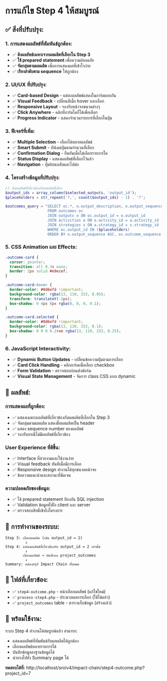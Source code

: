 # การแก้ไข Step 4 ให้สมบูรณ์

## ✅ **สิ่งที่ปรับปรุง:**

### **1. การแสดงผลลัพธ์ที่สัมพันธ์ถูกต้อง:**

- ✅ **ดึงผลลัพธ์เฉพาะจากผลผลิตที่เลือกใน Step 3**
- ✅ **ใช้ prepared statement** เพื่อความปลอดภัย
- ✅ **จัดกลุ่มตามผลผลิต** เพื่อการแสดงผลที่เข้าใจง่าย
- ✅ **เรียงลำดับตาม sequence** ให้ถูกต้อง

### **2. UI/UX ที่ปรับปรุง:**

- ✅ **Card-based Design** - แต่ละผลลัพธ์แสดงในการ์ดแยกกัน
- ✅ **Visual Feedback** - เปลี่ยนสีเมื่อ hover และเลือก
- ✅ **Responsive Layout** - รองรับหน้าจอขนาดต่างๆ
- ✅ **Click Anywhere** - คลิกที่การ์ดใดก็ได้เพื่อเลือก
- ✅ **Progress Indicator** - แสดงจำนวนรายการที่เลือกในปุ่ม

### **3. ฟีเจอร์ที่เพิ่ม:**

- ✅ **Multiple Selection** - เลือกได้หลายผลลัพธ์
- ✅ **Smart Submit** - อัปเดตปุ่มตามจำนวนที่เลือก
- ✅ **Confirmation Dialog** - ยืนยันเมื่อไม่เลือกรายการใด
- ✅ **Status Display** - แสดงผลลัพธ์ที่เลือกไว้แล้ว
- ✅ **Navigation** - ปุ่มย้อนกลับและไปต่อ

### **4. โครงสร้างข้อมูลที่ปรับปรุง:**

```php
// ดึงผลลัพธ์ที่เกี่ยวข้องกับผลผลิตที่เลือก
$output_ids = array_column($selected_outputs, 'output_id');
$placeholders = str_repeat('?,', count($output_ids) - 1) . '?';

$outcomes_query = "SELECT oc.*, o.output_description, o.output_sequence, a.activity_name, s.strategy_name
                   FROM outcomes oc
                   JOIN outputs o ON oc.output_id = o.output_id
                   JOIN activities a ON o.activity_id = a.activity_id
                   JOIN strategies s ON a.strategy_id = s.strategy_id
                   WHERE oc.output_id IN ($placeholders)
                   ORDER BY o.output_sequence ASC, oc.outcome_sequence ASC";
```

### **5. CSS Animation และ Effects:**

```css
.outcome-card {
  cursor: pointer;
  transition: all 0.3s ease;
  border: 2px solid #e9ecef;
}

.outcome-card:hover {
  border-color: #0d6efd !important;
  background-color: rgba(13, 110, 253, 0.05);
  transform: translateY(-2px);
  box-shadow: 0 4px 8px rgba(0, 0, 0, 0.1);
}

.outcome-card.selected {
  border-color: #0d6efd !important;
  background-color: rgba(13, 110, 253, 0.1);
  box-shadow: 0 0 0 0.2rem rgba(13, 110, 253, 0.25);
}
```

### **6. JavaScript Interactivity:**

- ✅ **Dynamic Button Updates** - เปลี่ยนข้อความปุ่มตามการเลือก
- ✅ **Card Click Handling** - คลิกการ์ดเพื่อเลือก checkbox
- ✅ **Form Validation** - ตรวจสอบก่อนส่งฟอร์ม
- ✅ **Visual State Management** - จัดการ class CSS แบบ dynamic

## 🎯 **ผลลัพธ์:**

### **การแสดงผลที่ถูกต้อง:**

- ✅ แสดงเฉพาะผลลัพธ์ที่เกี่ยวข้องกับผลผลิตที่เลือกใน Step 3
- ✅ จัดกลุ่มตามผลผลิต แสดงชื่อผลผลิตเป็น header
- ✅ แสดง sequence number ของผลลัพธ์
- ✅ รองรับกรณีไม่มีผลลัพธ์ที่เกี่ยวข้อง

### **User Experience ที่ดีขึ้น:**

- ✅ Interface ที่สวยงามและใช้งานง่าย
- ✅ Visual feedback ทันทีเมื่อมีการเลือก
- ✅ Responsive design ทำงานได้ทุกขนาดหน้าจอ
- ✅ ข้อความแนะนำและสถานะที่ชัดเจน

### **ความปลอดภัยของข้อมูล:**

- ✅ ใช้ prepared statement ป้องกัน SQL injection
- ✅ Validation ข้อมูลทั้งฝั่ง client และ server
- ✅ ตรวจสอบสิทธิ์เข้าถึงโครงการ

## 🔄 **การทำงานของระบบ:**

```
Step 3: เลือกผลผลิต (เช่น output_id = 2)
         ↓
Step 4: แสดงผลลัพธ์ที่เกี่ยวข้องกับ output_id = 2 เท่านั้น
         ↓
        เลือกผลลัพธ์ → บันทึกลง project_outcomes
         ↓
Summary: แสดงสรุป Impact Chain ทั้งหมด
```

## 📝 **ไฟล์ที่เกี่ยวข้อง:**

- ✅ `step4-outcome.php` - หน้าเลือกผลลัพธ์ (แก้ไขใหม่)
- ✅ `process-step4.php` - ประมวลผลการเลือก (ใช้ได้แล้ว)
- ✅ `project_outcomes` table - ตารางเก็บข้อมูล (สร้างแล้ว)

## 🚀 **พร้อมใช้งาน:**

ระบบ Step 4 ทำงานได้สมบูรณ์แล้ว สามารถ:

- แสดงผลลัพธ์ที่สัมพันธ์กับผลผลิตได้ถูกต้อง
- เลือกผลลัพธ์หลายรายการได้
- บันทึกข้อมูลลงฐานข้อมูลได้
- นำทางไปยัง Summary page ได้

**ทดสอบได้ที่:** http://localhost/sroiv4/impact-chain/step4-outcome.php?project_id=7
